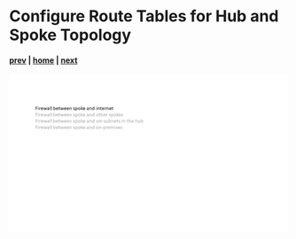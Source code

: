 # Configure Route Tables for Hub and Spoke Topology

#### [prev](./05.md) | [home](../welcome.md) | [next](./07.md)

![slide 06](/png/configure-route-tables-for-hub-and-spoke-topology/06.png)
